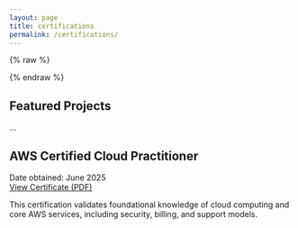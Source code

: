 ```yaml
---
layout: page
title: certifications
permalink: /certifications/
---
```


{% raw %}
<style>
.page__inner-wrap {
  margin: 40px;
}
</style>
{% endraw %}

## Featured Projects
...


## AWS Certified Cloud Practitioner

Date obtained: June 2025  
[View Certificate (PDF)](https://github.com/Deuche-IT/Muhlenberg/raw/main/assets/certifications/aws-certified-cloud-practitioner.pdf)

This certification validates foundational knowledge of cloud computing and core AWS services, including security, billing, and support models.

